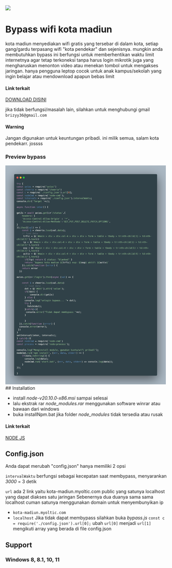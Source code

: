 
<img src="https://upload.wikimedia.org/wikipedia/commons/e/ec/Lambang_Kota_Madiun.png" width="80">

# Bypass wifi kota madiun
kota madiun menyediakan wifi gratis yang tersebar di dalam kota, setiap gang/gardu terpasang wifi "kota pendekar" dan sejenisnya. mungkin anda membutuhkan bypass ini berfungsi untuk memberhentikan waktu limit internetnya agar tetap terkoneksi tanpa harus login mikrotik juga yang mengharuskan menonton video atau menekan tombol untuk mengakses jaringan. hanya pengguna leptop cocok untuk anak kampus/sekolah yang ingin belajar atau mendownload apapun bebas limit
#### Link terkait
[DOWNLOAD DISINI](https://github.com/vikodk67/bypass-wifimadiun/archive/refs/heads/main.zip)

jika tidak berfungsi/masalah lain, silahkan untuk menghubungi gmail `brizyy36@gmail.com`
#### Warning
Jangan digunakan untuk keuntungan pribadi. ini milik semua, salam kota pendekarr. jossss

### Preview bypass
<img src="./carbon.png" width="500">
## Installation

- install *node-v20.10.0-x86.msi* sampai selesai
- lalu ekstrak rar  *node_modules.rar* menggunakan software winrar atau bawaan dari windows
- buka installNpm.bat jika folder *node_modules* tidak tersedia atau rusak

#### Link terkait
[NODE JS](https://nodejs.org/en)
## Config.json
Anda dapat merubah "config.json" hanya memiliki 2 opsi

`intervalWaktu` berfungsi sebagai kecepatan saat membypass, menyarankan *3000* = 3 detik

`url` ada 2 link yaitu kota-madiun.myoltic.com public yang satunya localhost yang dapat diakses satu jaringan
Sebenernya dua duanya sama sama localhost cuman satunya menggunakan domain untuk menyembunyikan ip

- `kota-madiun.myoltic.com`
- `localhost`
 Jika tidak dapat membypass silahkan buka *bypass.js* `const c = require('./config.json').url[0];` ubah `url[0]` menjadi `url[1]` mengikuti array yang berada di file config.json 


## Support
### Windows 8, 8.1, 10, 11


